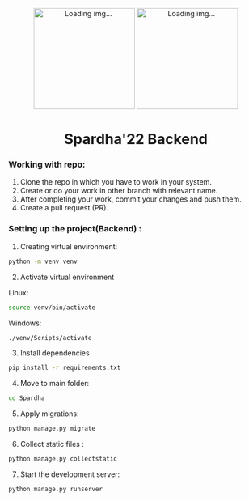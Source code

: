 
<p align="center">
<img height="200px" src="https://user-images.githubusercontent.com/78701055/155994640-18c37b08-f6dc-493b-8116-c8b46f94a46b.png" alt="Loading img..."/>
<img height="200px"  src="https://user-images.githubusercontent.com/78701055/155997992-04602a01-5dd9-41c3-a563-597fabf7d8d1.jpg" alt="Loading img..."/>
</p>
<h1 align="center"> Spardha'22 Backend </h1>

### Working with repo:
1. Clone the repo in which you have to work in your system.
2. Create or do your work in other branch with relevant name.
3. After completing your work, commit your changes and push them.
4. Create a pull request (PR).

### Setting up the project(Backend) :

1. Creating virtual environment:
```bash
python -m venv venv
```
2. Activate virtual environment

Linux:
```bash
source venv/bin/activate
```
Windows:
```cmd
./venv/Scripts/activate
```
3. Install dependencies
```bash
pip install -r requirements.txt
```
4. Move to main folder: 
```bash
cd Spardha
```
5. Apply migrations: 
```bash
python manage.py migrate
```
6. Collect static files : 
```bash
python manage.py collectstatic
```
7. Start the development server: 
```bash
python manage.py runserver
```
